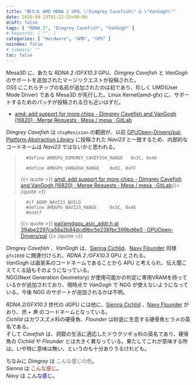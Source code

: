```yaml
---
title: "新たな AMD RDNA 2 GPU、\"Dimgrey Cavefish\" & \"VanGogh\""
date: 2020-09-23T01:22:25+09:00
draft: false
tags: [ "RDNA_2", "Dimgrey_Cavefish", "VanGogh" ]
# keywords: [ "", ]
categories: [ "Hardware", "AMD", "GPU" ]
noindex: false
# summary: ""
toc: false
---
```


Mesa3D に、新たな *RDNA 2 /GFX10.3* GPU、*Dimgrey Cavefish* と *VanGogh* のサポートを追加されたマージリクエストが投稿された。  
OSS にこれらチップの名前が追加されたのは初であり、珍しく UMD(User Mode Driver) である Mesa3D が先行した。Linux Kernel(amd-gfx) に、サポートするためのパッチが投稿される日も近いはずだ。  

 * [amd: add support for more chips - Dimgrey Cavefish and VanGogh (!6820) · Merge Requests · Mesa / mesa · GitLab](https://gitlab.freedesktop.org/mesa/mesa/-/merge_requests/6820)

*Dimgrey Cavefish* は `chipRevision` の範囲が、以前 [GPUOpen-Drivers/pal: Platform Abstraction Library](https://github.com/GPUOpen-Drivers/pal) に投稿された *Navi23* と一致するため、内部的なコードネームは *Navi23* ではないかと思われる。  

 >       #define AMDGPU_DIMGREY_CAVEFISH_RANGE   0x3C, 0x46
 >
 >       #define AMDGPU_VANGOGH_RANGE    0x01, 0xFF
 >
 > {{< quote >}} [amd: add support for more chips - Dimgrey Cavefish and VanGogh (!6820) · Merge Requests · Mesa / mesa · GitLab](https://gitlab.freedesktop.org/mesa/mesa/-/merge_requests/6820/diffs){{< /quote >}}

 >       #if ADDR_NAVI23_BUILD
 >       #define AMDGPU_NAVI23_RANGE     0x3C, 0x46
 >       #endif
 >
 > {{< quote >}} [pal/amdgpu_asic_addr.h at 39abe2297ca58a2b84dcd9bc5e238fbc399bd6e0 · GPUOpen-Drivers/pal](https://github.com/GPUOpen-Drivers/pal/blob/39abe2297ca58a2b84dcd9bc5e238fbc399bd6e0/src/core/imported/addrlib/src/amdgpu_asic_addr.h#L111) {{< /quote >}}

*Dimgrey Cavefish* 、*VanGogh* は、[Sienna Cichlid](/tags/sienna_cichlid)、[Navy Flounder](/tags/navy_flounder) 同様 `gfx1030` に関連付けられ、*RDNA 2 /GFX10.3* GPU とされる。  
*VanGogh* は画家系のコードネームであることから APU と考えられ、伝え聞こえてくる話もそのようになっている。  
NGG(Next Generation Geometory) が使用可能かの判定に専用VRAMを持っているかが追加されており、現時点で *VanGogh* で NGG が使えないようになっている。今後 NGG のサポートが追加されるかは不明。  

*RDNA 2/GFX10.3* 世代の dGPU には他に、[Sienna Cichlid](/tags/sienna_cichlid) 、[Navy Flounder](/tags/navy_flounder) がおり、*色 + 魚* のコードネームとなっている。  
*Cichlid* はカワスズメ科の硬骨魚、*Flounder* は砂底に生息する硬骨魚ヒラメの英名である。  
そして *Cavefish* は、洞窟の生活に適応したドウクツギョ科の英名であり、硬骨魚の *Cichlid* や *Flounder* とは大きく異なっている。果たしてこれが意味する所は。いや特に意味は無い、というのも十分ありうるけれども。  

ちなみに *Dimgrey* は <span style="color: dimgrey;">こんな感じの色</span>。  
*Sienna* は <span style="color: #882D17">こんな感じ</span>。  
*Navy* は <span style="color: #000080">こんな感じ</span>。  
